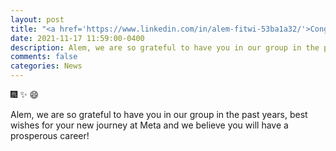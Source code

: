 ```yaml
---
layout: post
title: "<a href='https://www.linkedin.com/in/alem-fitwi-53ba1a32/'>Congratulations! Alem passed his Ph.D. dissertation defense! Dr. Fitwi will join Meta as an Algorithm Engineer in January 2022.</a>"
date: 2021-11-17 11:59:00-0400
description: Alem, we are so grateful to have you in our group in the past years. Best wishes for your new journey at Meta, and we believe you will have a prosperous career! 
comments: false
categories: News
---
```

 :fireworks: :sparkles: :smile: 

Alem, we are so grateful to have you in our group in the past years, best wishes for your new journey at Meta and we believe you will have a prosperous career!  
